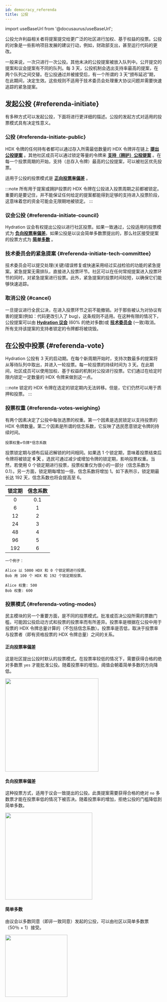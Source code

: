 ```yaml
---
id: democracy_referenda
title: 公投
---
```


import useBaseUrl from '@docusaurus/useBaseUrl';

公投允许利益相关者将提案提交给更广泛的社区进行加权、基于权益的投票。公投的对象是一些影响项目发展的建议行动，例如，财政部支出，甚至运行代码的更改。

一般来说，一次只进行一次公投。其他未决的公投提案被放入队列中。公开提交的提案和议会提案有不同的队列。每 3 天，公投机制会选出支持率最高的提案，在两个队列之间交替。在公投通过并被接受后，有一个所谓的 3 天“颁布延迟”期，在此期间，决定生效。这些规则不适用于技术委员会处理重大协议问题并需要快速追踪的紧急提案。

## 发起公投 {#referenda-initiate}
有多种方式可以发起公投，下面将进行更详细的描述。公投的发起方式对适用的投票模式具有决定性意义。

### 公投 {#referenda-initiate-public}
HDX 令牌的任何持有者都可以通过存入所需最低数量的 HDX 令牌并在链上 **[提出公投提案](/participate_in_referenda#propose)** 。其他社区成员可以通过锁定等量的令牌来 **[支持（拥护）公投提案](/participate_in_referenda#second)** 。在每一个投票周期的开始，支持（总存入令牌）最高的公投提案，可以被社区优先投票。

适用于公投的投票模式是 **[正向投票率偏差](#referenda-voting-modes)** 。

:::note
所有用于提案或拥护投票的 HDX 令牌在公投进入投票周期之前都被锁定。 重要的是要记住，并不能保证任何给定的提案都能得到足够的支持进入投票阶段，这意味着您的资金可能会无限期地被锁定。
:::

### 议会公投 {#referenda-initiate-council}
Hydration 议会有权提出公投以进行社区投票。如果一致通过，公投适用的投票模式为 **[负向投票率偏差](#referenda-voting-modes)**。如果公投是以议会简单多数票提出的，那么社区接受提案的投票方式为 **[简单多数](#referenda-voting-modes)** 。

### 技术委员会的紧急提案 {#referenda-initiate-tech-committee}
技术委员会可以提交处理(关键)错误修复或快速采用经过实战检验的功能的紧急提案。紧急提案无需排队，直接进入投票环节。社区可以在任何常规提案进入投票环节的同时，对紧急提案进行投票。此外，紧急提案的投票时间较短，以确保它们能够快速追踪。

### 取消公投 {#cancel}
一旦提议进行全民公决，在进入投票环节之前不能撤销。对于那些被认为对协议有害的提案(例如：代码更改引入了 bug)，这条规则不适用。在这种有限的情况下，公投提案可以由 **[Hydration 议会](/democracy_council)** (60% 的绝对多数)或 **[技术委员会](/democracy_technical_committee)** (一致)取消。所有支持该提案的支持者锁定的令牌都将被烧毁。

## 在公投中投票 {#referenda-vote}
Hydration 公投有 3 天的启动期。在每个新周期开始时，支持次数最多的提案将从等待队列中取出，并进入一轮投票。每一轮投票的持续时间为 3 天。在此期间，社区成员可以使用加权、基于权益的机制对公投进行投票。它们通过在给定时限内锁定一定数量的 HDX 令牌来做到这一点。

:::note
锁定的 HDX 令牌在选定的锁定期内无法转移。但是，它们仍然可以用于质押和投票。
:::

### 投票权重 {#referenda-votes-weighing}
有两个因素决定了公投中每张选票的权重。第一个因素是选民锁定以支持投票的 HDX 令牌数量。第二个因素是所谓的信念系数，它反映了选民愿意锁定令牌的持续时间。

```
投票权重=令牌*信念系数
```

投票锁定期与颁布后延迟解锁的时间相同。如果选 1 个锁定期，意味着投票结束后令牌将被锁定 **6 天** 。选民可通过减少或增加令牌的锁定期，影响投票权重。当然，若使用 0 个锁定期进行投票，投票权重仅为很小的一部分（信念系数为 0.1）。另一方面，锁定期每增加一倍，信念系数将增加 1。如下表所示，锁定期最长达 192 天，信念系数也将会提高至 6。

| 锁定期             | 信念系数              |
|:-----------------:|:---------------------:|
| 0                 |  0.1                  |
| 6                 |  1                    |
| 12                |  2                    |
| 24                |  3                    |
| 48                |  4                    |
| 96                |  5                    |
| 192               |  6                    |

```
一个例子：

Alice 以 5000 HDX 和 0 个锁定期进行投票。
Bob 用 100 个 HDX 和 192 个锁定期投票。

Alice 权重: 500
Bob 权重: 600
```

### 投票模式 {#referenda-voting-modes}
民主模块的另一个重要方面，是不同的投票模式。批准或否决公投所需的票数门槛，可能因公投启动方式和投票的投票率而有所差异。投票率是根据在公投中用于投票的 HDX 令牌总量计算的（不包括信念系数）。投票率是否低，取决于投票率与投票者（即有资格投票的 HDX 令牌总量）之间的关系。

#### 正向投票率偏差
这是社区提出公投时默认的投票模式。在投票率较低的情况下，需要获得合格的绝对多数票 `yes` 才能批准公投。随着投票率的增加，阈值会朝着简单多数的方向降低。

<div style={{textAlign: 'center'}}>
  <img src={useBaseUrl('/democracy/positive-turnout-bias.png')} width="300px" />
</div>

#### 负向投票率偏差
这种投票方式，适用于议会一致提出的公投。此类提案需要获得合格的绝对 `no` 多数票才能在投票率低的情况下被否决。随着投票率的增加，拒绝公投的门槛降低到简单多数。

<div style={{textAlign: 'center'}}>
  <img src={useBaseUrl('/democracy/negative-turnout-bias.png')} width="280px" />
</div>

#### 简单多数
由议会以多数同意（即非一致同意）发起的公投，可以由社区以简单多数票（50％ + 1）接受。

<div style={{textAlign: 'center'}}>
  <img src={useBaseUrl('/democracy/simple-majority.png')} width="200px" />
</div>



